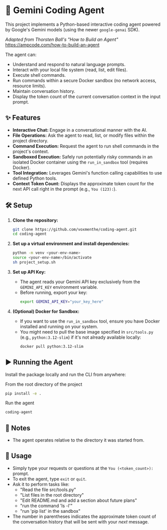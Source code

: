 # 🤖 Gemini Coding Agent

This project implements a Python-based interactive coding agent powered by Google's Gemini models (using the newer `google-genai` SDK).

*Adapted from Thorsten Ball's "How to Build an Agent"* https://ampcode.com/how-to-build-an-agent

The agent can:
- Understand and respond to natural language prompts.
- Interact with your local file system (read, list, edit files).
- Execute shell commands.
- Run commands within a secure Docker sandbox (no network access, resource limits).
- Maintain conversation history.
- Display the token count of the current conversation context in the input prompt.

## ✨ Features

- **Interactive Chat:** Engage in a conversational manner with the AI.
- **File Operations:** Ask the agent to read, list, or modify files within the project directory.
- **Command Execution:** Request the agent to run shell commands in the project's context.
- **Sandboxed Execution:** Safely run potentially risky commands in an isolated Docker container using the `run_in_sandbox` tool (requires Docker).
- **Tool Integration:** Leverages Gemini's function calling capabilities to use defined Python tools.
- **Context Token Count:** Displays the approximate token count for the next API call right in the prompt (e.g., `You (123):`).

## 🛠️ Setup

1.  **Clone the repository:**
    ```bash
    git clone https://github.com/voxmenthe/coding-agent.git
    cd coding-agent
    ```
2.  **Set up a virtual environment and install dependencies:**
    ```bash
    python -m venv <your-env-name>
    source <your-env-name>/bin/activate
    sh project_setup.sh
    ```

3.  **Set up API Key:**
    - The agent reads your Gemini API key exclusively from the `GEMINI_API_KEY` environment variable.
    - Before running, export your key:
      ```bash
      export GEMINI_API_KEY="your_key_here"
      ```

4.  **(Optional) Docker for Sandbox:**
    - If you want to use the `run_in_sandbox` tool, ensure you have Docker installed and running on your system.
    - You might need to pull the base image specified in `src/tools.py` (e.g., `python:3.12-slim`) if it's not already available locally:
      ```bash
      docker pull python:3.12-slim
      ```

## ▶️ Running the Agent

Install the package locally and run the CLI from anywhere:

From the root directory of the project
```bash
pip install -e .
```

Run the agent
```bash
coding-agent
```

## 📝 Notes
- The agent operates relative to the directory it was started from.

## 💬 Usage

- Simply type your requests or questions at the `You (<token_count>):` prompt.
- To exit the agent, type `exit` or `quit`.
- Ask it to perform tasks like:
    - "Read the file src/tools.py"
    - "List files in the root directory"
    - "Edit README.md and add a section about future plans"
    - "run the command 'ls -l'"
    - "run 'pip list' in the sandbox"
- The number in parentheses indicates the approximate token count of the conversation history that will be sent with your *next* message.
